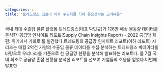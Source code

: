 ```yaml
---
categories: c
title: "트레드링스 코로나 이후 수출화물 최대 운송선사는 고려해운"
---
```

국내 최대 수출입 물류 플랫폼 트레드링스(대표 박민규)가 126만 해상 물동량 데이터를 분석한 ‘공급망 인사이트 리포트(Supply Chain Insights Report) - 2022 공급망 재편: 위기에서 기회로’를 발간했다.트레드링의 공급망 인사이트 리포트(이하 리포트) 시리즈는 매월 2억건 가량의 수출입 물류 데이터를 수집·분석하는 트레드링스 빅데이터를 바탕으로 우리나라를 기준으로 한 공급망 현황을 분석해 발표하는 리포트다. 올 7월 국내 최초로 공급망 혼잡 현황을 분석한 리포트를 선보여 기업들의 호응을 얻었다.이번에 발표한